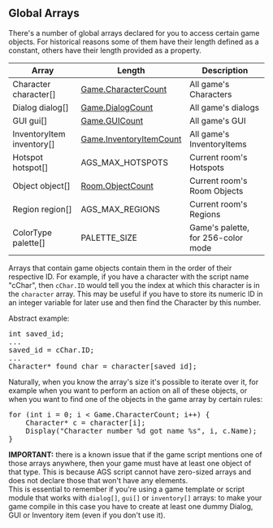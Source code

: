 ## Global Arrays

There's a number of global arrays declared for you to access certain game objects. For historical reasons some of them have their length defined as a constant, others have their length provided as a property.

Array | Length | Description
--- | --- | ---
Character character[] | [Game.CharacterCount](Game#gamecharactercount) | All game's Characters
Dialog dialog[] | [Game.DialogCount](Game#gamedialogcount) | All game's dialogs
GUI gui[] | [Game.GUICount](Game#gameguicount) | All game's GUI
InventoryItem inventory[] | [Game.InventoryItemCount](Game#gameinventoryitemcount) | All game's InventoryItems
Hotspot hotspot[] | AGS_MAX_HOTSPOTS | Current room's Hotspots
Object object[] | [Room.ObjectCount](Room#roomobjectcount) | Current room's Room Objects
Region region[] | AGS_MAX_REGIONS | Current room's Regions
ColorType palette[] | PALETTE_SIZE | Game's palette, for 256-color mode

Arrays that contain game objects contain them in the order of their respective ID. For example, if you have a character with the script name "cChar", then `cChar.ID` would tell you the index at which this character is in the `character` array. This may be useful if you have to store its numeric ID in an integer variable for later use and then find the Character by this number.

Abstract example:
<pre>
int saved_id;
...
saved_id = cChar.ID;
...
Character* found_char = character[saved_id];
</pre>

Naturally, when you know the array's size it's possible to iterate over it, for example when you want to perform an action on all of these objects, or when you want to find one of the objects in the game array by certain rules:
<pre>
for (int i = 0; i < Game.CharacterCount; i++) {
    Character* c = character[i];
    Display("Character number %d got name %s", i, c.Name);
}
</pre>

**IMPORTANT:** there is a known issue that if the game script mentions one of those arrays anywhere, then your game must have at least one object of that type. This is because AGS script cannot have zero-sized arrays and does not declare those that won't have any elements.<br>
This is essential to remember if you're using a game template or script module that works with `dialog[]`, `gui[]` or `inventory[]` arrays: to make your game compile in this case you have to create at least one dummy Dialog, GUI or Inventory item (even if you don't use it).